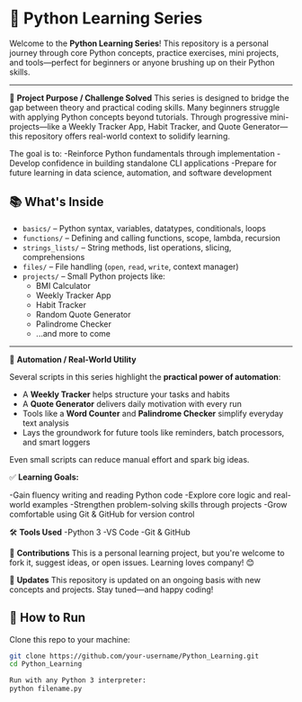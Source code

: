 # 🐍 Python Learning Series

Welcome to the **Python Learning Series**! This repository is a personal journey through core Python concepts, practice exercises, mini projects, and tools—perfect for beginners or anyone brushing up on their Python skills.

---
🎯 **Project Purpose / Challenge Solved**
This series is designed to bridge the gap between theory and practical coding skills. Many beginners struggle with applying Python concepts beyond tutorials.
Through progressive mini-projects—like a Weekly Tracker App, Habit Tracker, and Quote Generator—this repository offers real-world context to solidify learning.

The goal is to:
-Reinforce Python fundamentals through implementation
-Develop confidence in building standalone CLI applications
-Prepare for future learning in data science, automation, and software development

## 📚 What's Inside

- `basics/` – Python syntax, variables, datatypes, conditionals, loops
- `functions/` – Defining and calling functions, scope, lambda, recursion
- `strings_lists/` – String methods, list operations, slicing, comprehensions
- `files/` – File handling (`open`, `read`, `write`, context manager)
- `projects/` – Small Python projects like:
  - BMI Calculator
  - Weekly Tracker App
  - Habit Tracker
  - Random Quote Generator
  - Palindrome Checker
  - ...and more to come

---

🤖 **Automation / Real-World Utility**

Several scripts in this series highlight the **practical power of automation**:

- A **Weekly Tracker** helps structure your tasks and habits  
- A **Quote Generator** delivers daily motivation with every run  
- Tools like a **Word Counter** and **Palindrome Checker** simplify everyday text analysis  
- Lays the groundwork for future tools like reminders, batch processors, and smart loggers  

Even small scripts can reduce manual effort and spark big ideas.

✅ **Learning Goals:**

-Gain fluency writing and reading Python code
-Explore core logic and real-world examples
-Strengthen problem-solving skills through projects
-Grow comfortable using Git & GitHub for version control

🛠️ **Tools Used**
-Python 3
-VS Code 
-Git & GitHub

🤝 **Contributions**
This is a personal learning project, but you're welcome to fork it, suggest ideas, or open issues. Learning loves company! 😊

📅 **Updates**
This repository is updated on an ongoing basis with new concepts and projects. Stay tuned—and happy coding!

## 🚀 How to Run

Clone this repo to your machine:

```bash
git clone https://github.com/your-username/Python_Learning.git
cd Python_Learning

Run with any Python 3 interpreter:
python filename.py

